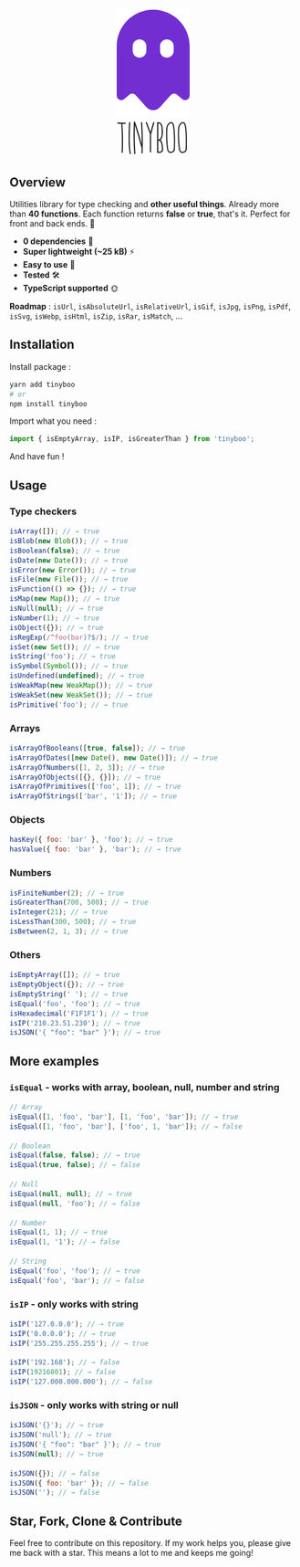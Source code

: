 <h1 align="center"><img src="https://raw.githubusercontent.com/stevenpersia/tinyboo/master/logo.png" alt="tinyboo" /></h1>

## Overview

Utilities library for type checking and **other useful things**. Already more than **40 functions**. Each function returns **false** or **true**, that's it. Perfect for front and back ends. 👻

- **0 dependencies** 🌱
- **Super lightweight (~25 kB)** ⚡
- **Easy to use** 🤘
- **Tested** 🛠
- **TypeScript supported** 🌞

**Roadmap** : `isUrl`, `isAbsoluteUrl`, `isRelativeUrl`, `isGif`, `isJpg`, `isPng`, `isPdf`, `isSvg`, `isWebp`, `isHtml`, `isZip`, `isRar`, `isMatch`, ...

## Installation

Install package :

```sh
yarn add tinyboo
# or
npm install tinyboo
```

Import what you need :

```js
import { isEmptyArray, isIP, isGreaterThan } from 'tinyboo';
```

And have fun !

## Usage

### Type checkers

```js
isArray([]); // → true
isBlob(new Blob()); // → true
isBoolean(false); // → true
isDate(new Date()); // → true
isError(new Error()); // → true
isFile(new File()); // → true
isFunction(() => {}); // → true
isMap(new Map()); // → true
isNull(null); // → true
isNumber(1); // → true
isObject({}); // → true
isRegExp(/^foo(bar)?$/); // → true
isSet(new Set()); // → true
isString('foo'); // → true
isSymbol(Symbol()); // → true
isUndefined(undefined); // → true
isWeakMap(new WeakMap()); // → true
isWeakSet(new WeakSet()); // → true
isPrimitive('foo'); // → true
```

### Arrays

```js
isArrayOfBooleans([true, false]); // → true
isArrayOfDates([new Date(), new Date()]); // → true
isArrayOfNumbers([1, 2, 3]); // → true
isArrayOfObjects([{}, {}]); // → true
isArrayOfPrimitives(['foo', 1]); // → true
isArrayOfStrings(['bar', '1']); // → true
```

### Objects
```js
hasKey({ foo: 'bar' }, 'foo'); // → true
hasValue({ foo: 'bar' }, 'bar'); // → true
```

### Numbers

```js
isFiniteNumber(2); // → true
isGreaterThan(700, 500); // → true
isInteger(21); // → true
isLessThan(300, 500); // → true
isBetween(2, 1, 3); // → true
```

### Others

```js
isEmptyArray([]); // → true
isEmptyObject({}); // → true
isEmptyString(' '); // → true
isEqual('foo', 'foo'); // → true
isHexadecimal('F1F1F1'); // → true
isIP('210.23.51.230'); // → true
isJSON('{ "foo": "bar" }'); // → true
```

## More examples

### `isEqual` - works with array, boolean, null, number and string

```js
// Array
isEqual([1, 'foo', 'bar'], [1, 'foo', 'bar']); // → true
isEqual([1, 'foo', 'bar'], ['foo', 1, 'bar']); // → false

// Boolean
isEqual(false, false); // → true
isEqual(true, false); // → false

// Null
isEqual(null, null); // → true
isEqual(null, 'foo'); // → false

// Number
isEqual(1, 1); // → true
isEqual(1, '1'); // → false

// String
isEqual('foo', 'foo'); // → true
isEqual('foo', 'bar'); // → false
```

### `isIP` - only works with string

```js
isIP('127.0.0.0'); // → true
isIP('0.0.0.0'); // → true
isIP('255.255.255.255'); // → true

isIP('192.168'); // → false
isIP(19216801); // → false
isIP('127.000.000.000'); // → false
```

### `isJSON` - only works with string or null

```js
isJSON('{}'); // → true
isJSON('null'); // → true
isJSON('{ "foo": "bar" }'); // → true
isJSON(null); // → true

isJSON({}); // → false
isJSON({ foo: 'bar' }); // → false
isJSON(''); // → false
```

## Star, Fork, Clone & Contribute

Feel free to contribute on this repository. If my work helps you, please give me back with a star. This means a lot to me and keeps me going!

